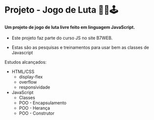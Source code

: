 # Projeto - Jogo de Luta 🤼‍♂️🕹️

#### Um projeto de jogo de luta livre feito em linguagem JavaScript. 

- Este projeto faz parte do curso JS no site B7WEB.

- Estas são as pesquisas e treinamentos para usar bem as classes de Javascript

Estudos alcançados:

- HTML/CSS
  - display-flex
  - overflow
  - responsividade
- JavaScript
  - Classes
  - POO - Encapsulamento
  - POO - Herança
  - POO - Construtor

